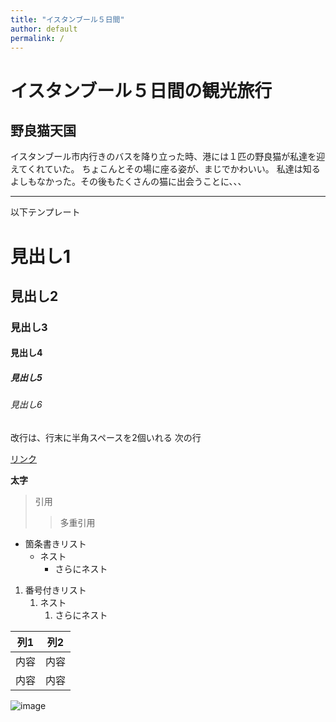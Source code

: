 ```yaml
---
title: "イスタンブール５日間"
author: default
permalink: /
---
```

# イスタンブール５日間の観光旅行

## 野良猫天国
イスタンブール市内行きのバスを降り立った時、港には１匹の野良猫が私達を迎えてくれていた。
ちょこんとその場に座る姿が、まじでかわいい。
私達は知るよしもなかった。その後もたくさんの猫に出会うことに、、、



---

以下テンプレート

# 見出し1
## 見出し2
### 見出し3
#### 見出し4
##### 見出し5
###### 見出し6

改行は、行末に半角スペースを2個いれる
次の行

[リンク](https://www.google.co.jp/)

**太字**

> 引用
>> 多重引用


- 箇条書きリスト
  - ネスト
    - さらにネスト


1. 番号付きリスト
   1. ネスト
      1. さらにネスト


| 列1  | 列2  |
|-----|-----|
| 内容  | 内容  |
| 内容  | 内容  |

![image](/GHPages_WebSite/assets/images/logo-150.png)
